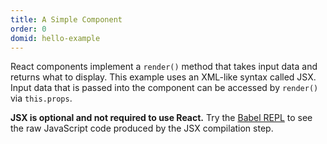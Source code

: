 ```yaml
---
title: A Simple Component
order: 0
domid: hello-example
---
```


React components implement a `render()` method that takes input data and returns what to display. This example uses an XML-like syntax called JSX. Input data that is passed into the component can be accessed by `render()` via `this.props`.

**JSX is optional and not required to use React.** Try the [Babel REPL](babel://es5-syntax-example) to see the raw JavaScript code produced by the JSX compilation step.
